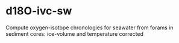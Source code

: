 # d18O-ivc-sw
Compute oxygen-isotope chronologies for seawater from forams in sediment cores: ice-volume and temperature corrected
